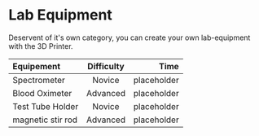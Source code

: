 Lab Equipment
=============


Deservent of it's own category, you can create your own lab-equipment with the 3D Printer.

| Equipement    |  Difficulty     | Time    |
| :-----        | :-----:         | -----:  |
| Spectrometer  | Novice          | placeholder |
| Blood Oximeter| Advanced        | placeholder |
| Test Tube Holder | Novice       | placeholder |
| magnetic stir rod | Advanced    | placeholder |

